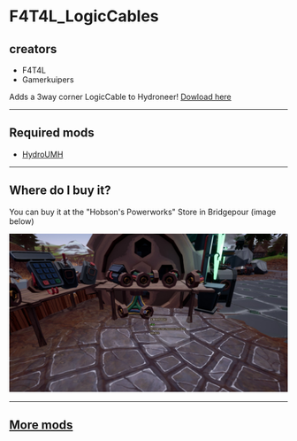 # F4T4L_LogicCables

## creators

- F4T4L
- Gamerkuipers

Adds a 3way corner LogicCable to Hydroneer! [Dowload here](https://github.com/F4T4lerrorbe/HydroneerModding/raw/main/500-f4t4l_LogicCables_P.pak)

-------

## Required mods

- [HydroUMH](https://github.com/RHlNO/HydroneerModding/raw/main/Release%20Mods/501-HydroUMH_P.pak)

-------

## Where do I buy it?

You can buy it at the "Hobson's Powerworks" Store in Bridgepour (image below)

![3WayPipe](./img/3WayCornerLogicCable-Store.png)

-------

## [More mods](../../../)
